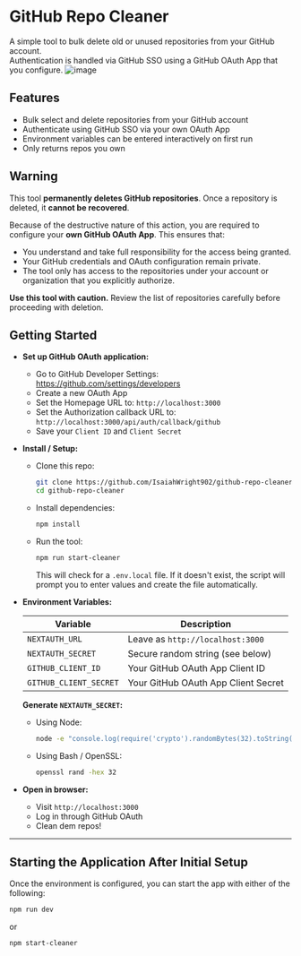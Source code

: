 # GitHub Repo Cleaner

A simple tool to bulk delete old or unused repositories from your GitHub account.  
Authentication is handled via GitHub SSO using a GitHub OAuth App that you configure.
![image](https://github.com/user-attachments/assets/e007911b-abf1-4410-a23a-7ec5c3c7521c)

## Features
- Bulk select and delete repositories from your GitHub account
- Authenticate using GitHub SSO via your own OAuth App
- Environment variables can be entered interactively on first run
- Only returns repos you own

## Warning

This tool **permanently deletes GitHub repositories**. Once a repository is deleted, it **cannot be recovered**.

Because of the destructive nature of this action, you are required to configure your **own GitHub OAuth App**. This ensures that:

- You understand and take full responsibility for the access being granted.
- Your GitHub credentials and OAuth configuration remain private.
- The tool only has access to the repositories under your account or organization that you explicitly authorize.

**Use this tool with caution.** Review the list of repositories carefully before proceeding with deletion.

## Getting Started

- **Set up GitHub OAuth application:**
  - Go to GitHub Developer Settings: https://github.com/settings/developers
  - Create a new OAuth App
  - Set the Homepage URL to: `http://localhost:3000`
  - Set the Authorization callback URL to: `http://localhost:3000/api/auth/callback/github`
  - Save your `Client ID` and `Client Secret`

- **Install / Setup:**
  - Clone this repo:
    ```bash
    git clone https://github.com/IsaiahWright902/github-repo-cleaner.git
    cd github-repo-cleaner
    ```
  - Install dependencies:
    ```bash
    npm install
    ```
  - Run the tool:
    ```bash
    npm run start-cleaner
    ```
    This will check for a `.env.local` file. If it doesn't exist, the script will prompt you to enter values and create the file automatically.

- **Environment Variables:**

  | Variable              | Description                                |
  |-----------------------|--------------------------------------------|
  | `NEXTAUTH_URL`        | Leave as `http://localhost:3000`          |
  | `NEXTAUTH_SECRET`     | Secure random string (see below)          |
  | `GITHUB_CLIENT_ID`    | Your GitHub OAuth App Client ID           |
  | `GITHUB_CLIENT_SECRET`| Your GitHub OAuth App Client Secret       |

  **Generate `NEXTAUTH_SECRET`:**
  - Using Node:
    ```bash
    node -e "console.log(require('crypto').randomBytes(32).toString('hex'))"
    ```
  - Using Bash / OpenSSL:
    ```bash
    openssl rand -hex 32
    ```

- **Open in browser:**
  - Visit `http://localhost:3000`
  - Log in through GitHub OAuth
  - Clean dem repos!

---

## Starting the Application After Initial Setup

Once the environment is configured, you can start the app with either of the following:

```bash
npm run dev
```

or

```bash
npm start-cleaner
```
